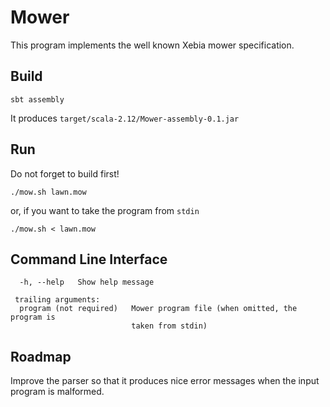 # Mower

This program implements the well known Xebia mower specification.

## Build

```
sbt assembly
```

It produces `target/scala-2.12/Mower-assembly-0.1.jar`

## Run

Do not forget to build first!

```
./mow.sh lawn.mow
```
or, if you want to take the program from `stdin`
```
./mow.sh < lawn.mow
```

## Command Line Interface
```
  -h, --help   Show help message

 trailing arguments:
  program (not required)   Mower program file (when omitted, the program is
                           taken from stdin)
```

## Roadmap
Improve the parser so that it produces nice error messages when the input program is malformed.